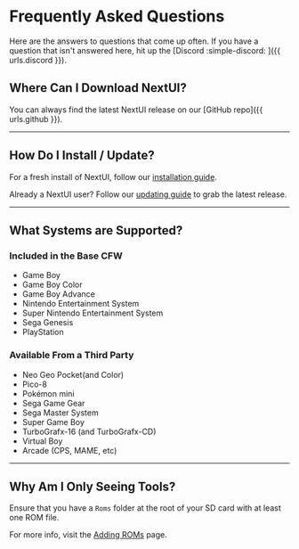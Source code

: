# Frequently Asked Questions

Here are the answers to questions that come up often. If you have a question that isn't answered here, hit up
the [Discord :simple-discord: ]({{ urls.discord }}).

## Where Can I Download NextUI?

You can always find the latest NextUI release on our [GitHub repo]({{ urls.github }}).

---

## How Do I Install / Update?

For a fresh install of NextUI, follow our [installation guide](../usage.md#installation-instructions).

Already a NextUI user? Follow our [updating guide](../usage.md#updating-an-existing-install) to grab the latest release.

---

## What Systems are Supported?

### Included in the Base CFW

* Game Boy
* Game Boy Color
* Game Boy Advance
* Nintendo Entertainment System
* Super Nintendo Entertainment System
* Sega Genesis
* PlayStation

### Available From a Third Party

* Neo Geo Pocket(and Color)
* Pico-8
* Pokémon mini
* Sega Game Gear
* Sega Master System
* Super Game Boy
* TurboGrafx-16 (and TurboGrafx-CD)
* Virtual Boy
* Arcade (CPS, MAME, etc)

---

## Why Am I Only Seeing Tools?

Ensure that you have a `Roms` folder at the root of your SD card with at least one ROM file.

For more info, visit the [Adding ROMs](../usage.md#adding-roms) page.
